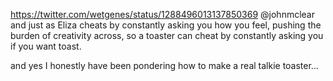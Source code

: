 https://twitter.com/wetgenes/status/1288496013137850369 @johnmclear and just as Eliza cheats by constantly asking you how you feel, pushing the burden of creativity across, so a toaster can cheat by constantly asking you if you want toast.

and yes I honestly have been pondering how to make a real talkie toaster...